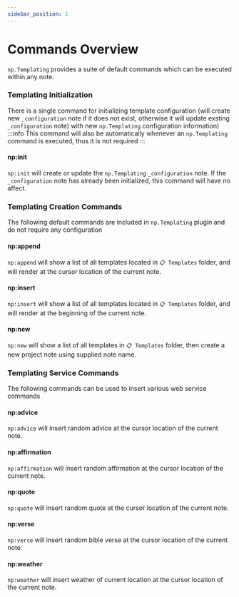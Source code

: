 ```yaml
---
sidebar_position: 1
---
```


# Commands Overview
`np.Templating` provides a suite of default commands which can be executed within any note.

### Templating Initialization
There is a single command for initializing template configuration (will create new `_configuration` note if it does not exist, otherwise it will update exsting `_configuration` note) with new `np.Templating` configuration information)
:::info
This command will also be automatically whenever an `np.Templating` command is executed, thus it is not required
:::

#### np:init
`np:init` will create or update the `np.Templating` `_configuration` note. If the `_configuration` note has already been initialized, this command will have no affect.

### Templating Creation Commands
The following default commands are included in `np.Templating` plugin and do not require any configuration

#### np:append
`np:append` will show a list of all templates located in `📋 Templates` folder, and will render at the cursor location of the current note.

#### np:insert
`np:insert` will show a list of all templates located in `📋 Templates` folder, and will render at the beginning of the current note.

#### np:new
`np:new` will show a list of all templates in `📋 Templates` folder, then create a new project note using supplied note name.

### Templating Service Commands
The following commands can be used to insert various web service commands

#### np:advice
`np:advice` will insert random advice at the cursor location of the current note.

#### np:affirmation
`np:affirmation` will insert random affirmation at the cursor location of the current note.

#### np:quote
`np:quote` will insert random quote at the cursor location of the current note.

#### np:verse
`np:verse` will insert random bible verse at the cursor location of the current note.

#### np:weather
`np:weather` will insert weather of current location at the cursor location of the current note.
